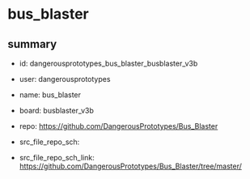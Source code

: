 # bus_blaster
 
## summary 
* id: dangerousprototypes_bus_blaster_busblaster_v3b
* user: dangerousprototypes
* name: bus_blaster
* board: busblaster_v3b
* repo: https://github.com/DangerousPrototypes/Bus_Blaster



* src_file_repo_sch: 
* src_file_repo_sch_link: https://github.com/DangerousPrototypes/Bus_Blaster/tree/master/






